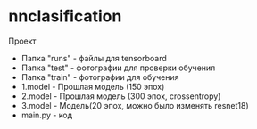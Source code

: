 # nnclasification
Проект
- Папка "runs" - файлы для tensorboard
- Папка "test" - фотографии для проверки обучения
- Папка "train" - фотографии для обучения
- 1.model - Прошлая модель (150 эпох)
- 2.model - Прошлая модель (300 эпох, crossentropy)
- 3.model - Модель(20 эпох, можно было изменять resnet18)
- main.py - код
